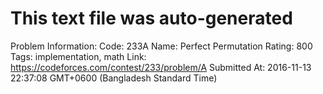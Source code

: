# This text file was auto-generated

Problem Information:
Code: 233A
Name: Perfect Permutation
Rating: 800
Tags: implementation, math
Link: https://codeforces.com/contest/233/problem/A
Submitted At: 2016-11-13 22:37:08 GMT+0600 (Bangladesh Standard Time)